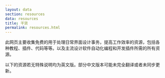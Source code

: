 ```yaml
---
layout: data
section: resources
data: resources
title: 干货
permalink: resources.html
---
```


此网页主要收集免费的用于处理日常界面设计事务，提高工作效率的资源，包括各种教程、插件、代码等等。以及主流设计软件自动化编程和开发插件所需的所有资源。

以下的资源若无特殊说明均为英文版。部分中文版本可能未完全翻译或者未同步更新。

